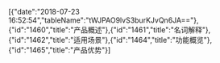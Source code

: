 [{"date":"2018-07-23 16:52:54","tableName":"tWJPAO9lvS3burKJvQn6JA=="},{"id":"1460","title":"产品概述"},{"id":"1461","title":"名词解释"},{"id":"1462","title":"适用场景"},{"id":"1464","title":"功能概览"},{"id":"1465","title":"产品优势"}]